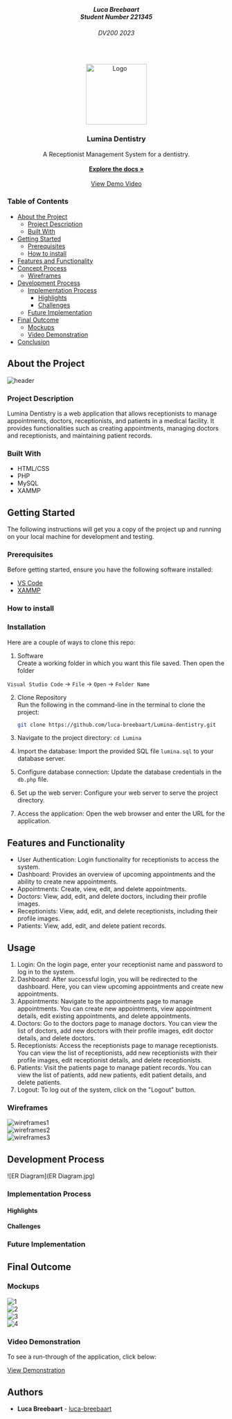 <!-- HEADER SECTION -->
<h5 align="center" style="padding:0;margin:0;">Luca Breebaart</h5>
<h5 align="center" style="padding:0;margin:0;">Student Number 221345</h5>
<h6 align="center">DV200 2023</h6>
</br>
<p align="center">

  <a href="https://github.com/luca-breebaart/Lumina-dentistry">
    <img src="src/images/Logo.png" alt="Logo" width="140" height="140">
  </a>
  
  <h3 align="center">Lumina Dentistry</h3>

  <p align="center">
A Receptionist Management System for a dentistry.
    <br>
   <br>
      <a href="https://github.com/luca-breebaart/llumina-dentistry"><strong>Explore the docs »</strong></a>
   <br />
   <br>
   <a href="https://drive.google.com/file/d/1oNTuZ_JMtG6I4u9SSMixXFMrWrnX1Y02/view?usp=sharing">View Demo Video</a>
   <br />

</p>
<!-- TABLE OF CONTENTS -->
<h3>Table of Contents</h3>

* [About the Project](#about-the-project)
  * [Project Description](#project-description)
  * [Built With](#built-with)
* [Getting Started](#getting-started)
  * [Prerequisites](#prerequisites)
  * [How to install](#how-to-install)
* [Features and Functionality](#features-and-functionality)
* [Concept Process](#concept-process)
   * [Wireframes](#wireframes)
* [Development Process](#development-process)
   * [Implementation Process](#implementation-process)
        * [Highlights](#highlights)
        * [Challenges](#challenges)
   * [Future Implementation](#peer-reviews)
* [Final Outcome](#final-outcome)
    * [Mockups](#mockups)
    * [Video Demonstration](#video-demonstration)
* [Conclusion](#conclusion)

<!--PROJECT DESCRIPTION-->
## About the Project
<!-- header image of project -->

![header](mockups/header.jpg)


### Project Description

Lumina Dentistry is a web application that allows receptionists to manage appointments, doctors, receptionists, and patients in a medical facility. It provides functionalities such as creating appointments, managing doctors and receptionists, and maintaining patient records.

### Built With

* HTML/CSS
* PHP
* MySQL
* XAMMP

## Getting Started

The following instructions will get you a copy of the project up and running on your local machine for development and testing.

### Prerequisites

Before getting started, ensure you have the following software installed:

- [VS Code](https://code.visualstudio.com/)
- [XAMMP](https://www.apachefriends.org/download.html)

### How to install

### Installation
Here are a couple of ways to clone this repo:

1. Software </br>
Create a working folder in which you want this file saved. Then open the folder

`Visual Studio Code` -> `File` -> `Open` -> `Folder Name`</br>

2. Clone Repository </br>
Run the following in the command-line in the terminal to clone the project:
   ```sh
   git clone https://github.com/luca-breebaart/Lumina-dentistry.git
   ```
3. Navigate to the project directory: `cd Lumina`

4. Import the database: Import the provided SQL file `lumina.sql` to your database server.

5. Configure database connection: Update the database credentials in the `db.php` file.

6. Set up the web server: Configure your web server to serve the project directory.

7. Access the application: Open the web browser and enter the URL for the application.

<!-- FEATURES AND FUNCTIONALITY-->

## Features and Functionality

- User Authentication: Login functionality for receptionists to access the system.
- Dashboard: Provides an overview of upcoming appointments and the ability to create new appointments.
- Appointments: Create, view, edit, and delete appointments.
- Doctors: View, add, edit, and delete doctors, including their profile images.
- Receptionists: View, add, edit, and delete receptionists, including their profile images.
- Patients: View, add, edit, and delete patient records.

## Usage

1. Login: On the login page, enter your receptionist name and password to log in to the system.
2. Dashboard: After successful login, you will be redirected to the dashboard. Here, you can view upcoming appointments and create new appointments.
3. Appointments: Navigate to the appointments page to manage appointments. You can create new appointments, view appointment details, edit existing appointments, and delete appointments.
4. Doctors: Go to the doctors page to manage doctors. You can view the list of doctors, add new doctors with their profile images, edit doctor details, and delete doctors.
5. Receptionists: Access the receptionists page to manage receptionists. You can view the list of receptionists, add new receptionists with their profile images, edit receptionist details, and delete receptionists.
6. Patients: Visit the patients page to manage patient records. You can view the list of patients, add new patients, edit patient details, and delete patients.
7. Logout: To log out of the system, click on the "Logout" button.

### Wireframes

![wireframes1](DV200_wireframes/Index.png)
<br>
![wireframes2](DV200_wireframes/Timeline.png)
<br>
![wireframes3](DV200_wireframes/Compare_page.png)
<br>

## Development Process

![ER Diagram](ER Diagram.jpg)

### Implementation Process

#### Highlights

#### Challenges

### Future Implementation


<!-- MOCKUPS -->
## Final Outcome

### Mockups

![1](mockups/1.jpg)
<br>
![2](mockups/2.jpg)
<br>
![3](mockups/3.jpg)
<br>
![4](mockups/4.jpg)
<br>

<!-- VIDEO DEMONSTRATION -->
### Video Demonstration

To see a run-through of the application, click below:

[View Demonstration]([BreebaartLuca_221345_DV200_Presentation_Video.mp4](https://drive.google.com/file/d/1oNTuZ_JMtG6I4u9SSMixXFMrWrnX1Y02/view?usp=sharing))

<!-- AUTHORS -->
## Authors

* **Luca Breebaart** - [luca-breebaart](https://github.com/luca-breebaart)
